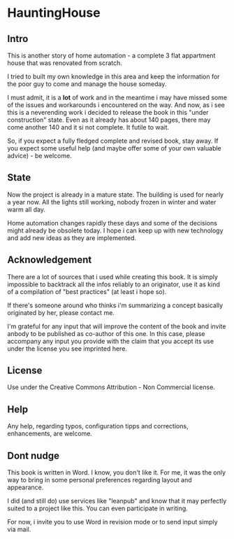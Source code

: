 # HauntingHouse

## Intro

This is another story of home automation - a complete 3 flat appartment house that was renovated from scratch.

I tried to built my own knowledge in this area and keep the information for the poor guy to come and manage the house someday.

I must admit, it is a **lot** of work and in the meantime i may have missed some of the issues and workarounds i encountered on the way. And now, as i see this is a neverending work i decided to release the book in this "under construction" state. Even as it already has about 140 pages, there may come another 140 and it si not complete. It futile to wait.

So, if you expect a fully fledged complete and revised book, stay away. If you expect some useful help (and maybe offer some of your own valuable advice) - be welcome.

## State

Now the project is already in a mature state. The building is used for nearly a year now. All the lights still working, nobody frozen in winter and water warm all day.

Home automation changes rapidly these days and some of the decisions might already be obsolete today. I hope i can keep up with new technology and add new ideas as they are implemented.

## Acknowledgement

There are a lot of sources that i used while creating this book. It is simply impossible to backtrack all the infos reliably to an originator, use it as kind of a compilation of "best practices" (at least i hope so).

If there's someone around who thinks i'm summarizing a concept basically originated by her, please contact me. 

I'm grateful for any input that will improve the content of the book and invite anbody to be published as co-author of this one. In this case, please accompany any input you provide with the claim that you accept its use under the license you see imprinted here.

## License

Use under the Creative Commons Attribution - Non Commercial license.

## Help

Any help, regarding typos, configuration tipps and corrections, enhancements, are welcome.

## Dont nudge

This book is written in Word. I know, you don't like it. For me, it was the only way to bring in some personal preferences regarding layout and appearance. 

I did (and still do) use services like "leanpub" and know that it may perfectly suited to a project like this. You can even participate in writing. 

For now, i invite you to use Word in revision mode or to send input simply via mail.